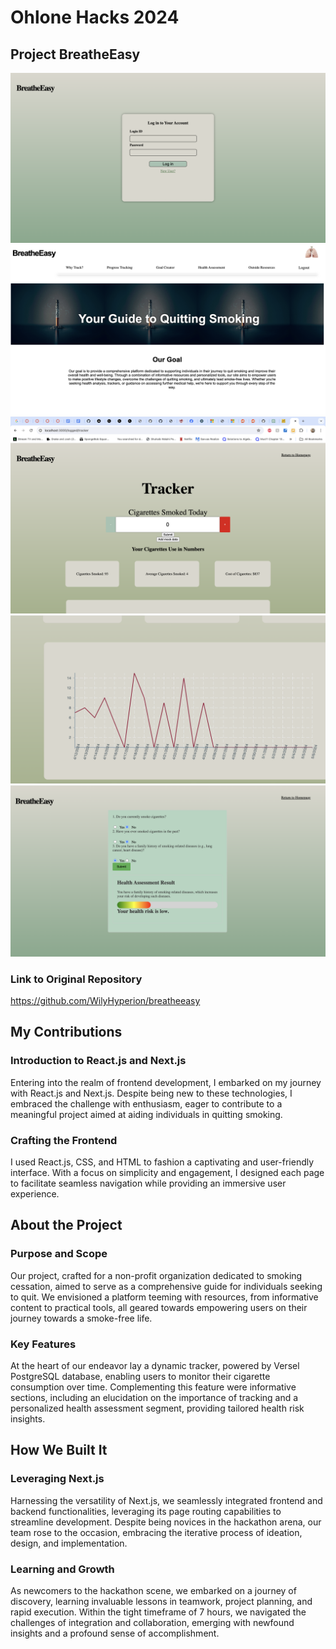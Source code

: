 # Ohlone Hacks 2024

## Project BreatheEasy

![Screenshot 1](/public/images/signup1.png)
![Screenshot 2](/public/images/home.png)
![Screenshot 3](/public/images/tracker.png)
![Screenshot 4](/public/images/chart.png)
![Screenshot 5](/public/images/assess.png)

### Link to Original Repository
https://github.com/WilyHyperion/breatheeasy

## My Contributions

### Introduction to React.js and Next.js
Entering into the realm of frontend development, I embarked on my journey with React.js and Next.js. Despite being new to these technologies, I embraced the challenge with enthusiasm, eager to contribute to a meaningful project aimed at aiding individuals in quitting smoking.

### Crafting the Frontend
I used React.js, CSS, and HTML to fashion a captivating and user-friendly interface. With a focus on simplicity and engagement, I  designed each page to facilitate seamless navigation while providing an immersive user experience.

## About the Project

### Purpose and Scope
Our project, crafted for a non-profit organization dedicated to smoking cessation, aimed to serve as a comprehensive guide for individuals seeking to quit. We envisioned a platform teeming with resources, from informative content to practical tools, all geared towards empowering users on their journey towards a smoke-free life.

### Key Features
At the heart of our endeavor lay a dynamic tracker, powered by Versel PostgreSQL database, enabling users to monitor their cigarette consumption over time. Complementing this feature were informative sections, including an elucidation on the importance of tracking and a personalized health assessment segment, providing tailored health risk insights.

## How We Built It

### Leveraging Next.js
Harnessing the versatility of Next.js, we seamlessly integrated frontend and backend functionalities, leveraging its page routing capabilities to streamline development. Despite being novices in the hackathon arena, our team rose to the occasion, embracing the iterative process of ideation, design, and implementation.

### Learning and Growth
As newcomers to the hackathon scene, we embarked on a journey of discovery, learning invaluable lessons in teamwork, project planning, and rapid execution. Within the tight timeframe of 7 hours, we navigated the challenges of integration and collaboration, emerging with newfound insights and a profound sense of accomplishment.

